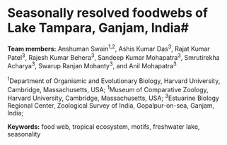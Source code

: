# Seasonally resolved foodwebs of Lake Tampara, Ganjam, India#
**Team members:** Anshuman Swain<sup>1,2</sup>, Ashis Kumar Das<sup>3</sup>, Rajat Kumar Patel<sup>3</sup>, Rajesh Kumar Behera<sup>3</sup>, Sandeep Kumar Mohapatra<sup>3</sup>, Smrutirekha Acharya<sup>3</sup>, Swarup Ranjan Mohanty<sup>3</sup>, and Anil Mohapatra<sup>3</sup>

<sup>1</sup>Department of Organismic and Evolutionary Biology, Harvard University, Cambridge, Massachusetts, USA;
<sup>1</sup>Museum of Comparative Zoology, Harvard University, Cambridge, Massachusetts, USA;
<sup>3</sup>Estuarine Biology Regional Center, Zoological Survey of India, Gopalpur-on-sea, Ganjam, India;

**Keywords:** food web, tropical ecosystem, motifs, freshwater lake, seasonality

